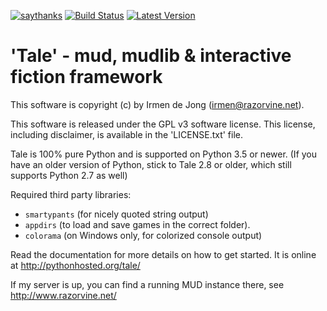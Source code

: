 [![saythanks](https://img.shields.io/badge/say-thanks-ff69b4.svg)](https://saythanks.io/to/irmen)
[![Build Status](https://travis-ci.org/irmen/Tale.svg?branch=master)](https://travis-ci.org/irmen/Tale)
[![Latest Version](https://img.shields.io/pypi/v/tale.svg)](https://pypi.python.org/pypi/tale/)

'Tale' - mud, mudlib & interactive fiction framework
====================================================

This software is copyright (c) by Irmen de Jong (irmen@razorvine.net).

This software is released under the GPL v3 software license.
This license, including disclaimer, is available in the 'LICENSE.txt' file.


Tale is 100% pure Python and is supported on Python 3.5 or newer.
(If you have an older version of Python, stick to Tale 2.8 or older, which still supports Python 2.7 as well)

Required third party libraries:
- ``smartypants`` (for nicely quoted string output) 
- ``appdirs`` (to load and save games in the correct folder).
- ``colorama`` (on Windows only, for colorized console output)

Read the documentation for more details on how to get started. It is online at http://pythonhosted.org/tale/

If my server is up, you can find a running MUD instance there, see http://www.razorvine.net/
